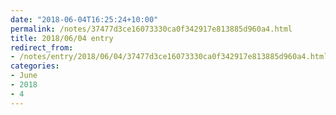 ```yaml
---
date: "2018-06-04T16:25:24+10:00"
permalink: /notes/37477d3ce16073330ca0f342917e813885d960a4.html
title: 2018/06/04 entry
redirect_from:
- /notes/entry/2018/06/04/37477d3ce16073330ca0f342917e813885d960a4.html
categories:
- June
- 2018
- 4
---
```

